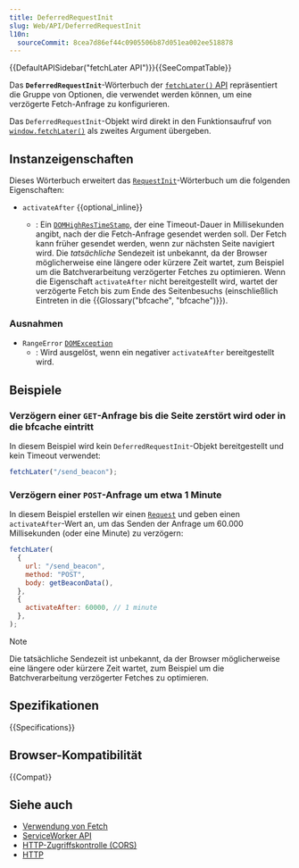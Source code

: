 ```yaml
---
title: DeferredRequestInit
slug: Web/API/DeferredRequestInit
l10n:
  sourceCommit: 8cea7d86ef44c0905506b87d051ea002ee518878
---
```


{{DefaultAPISidebar("fetchLater API")}}{{SeeCompatTable}}

Das **`DeferredRequestInit`**-Wörterbuch der [`fetchLater()` API](/de/docs/Web/API/fetchLater_API) repräsentiert die Gruppe von Optionen, die verwendet werden können, um eine verzögerte Fetch-Anfrage zu konfigurieren.

Das `DeferredRequestInit`-Objekt wird direkt in den Funktionsaufruf von [`window.fetchLater()`](/de/docs/Web/API/Window/fetchLater) als zweites Argument übergeben.

## Instanzeigenschaften

Dieses Wörterbuch erweitert das [`RequestInit`](/de/docs/Web/API/RequestInit)-Wörterbuch um die folgenden Eigenschaften:

- `activateAfter` {{optional_inline}}

  - : Ein [`DOMHighResTimeStamp`](/de/docs/Web/API/DOMHighResTimeStamp), der eine Timeout-Dauer in Millisekunden angibt, nach der die Fetch-Anfrage gesendet werden soll. Der Fetch kann früher gesendet werden, wenn zur nächsten Seite navigiert wird. Die _tatsächliche_ Sendezeit ist unbekannt, da der Browser möglicherweise eine längere oder kürzere Zeit wartet, zum Beispiel um die Batchverarbeitung verzögerter Fetches zu optimieren. Wenn die Eigenschaft `activateAfter` nicht bereitgestellt wird, wartet der verzögerte Fetch bis zum Ende des Seitenbesuchs (einschließlich Eintreten in die {{Glossary("bfcache", "bfcache")}}).

### Ausnahmen

- `RangeError` [`DOMException`](/de/docs/Web/API/DOMException)
  - : Wird ausgelöst, wenn ein negativer `activateAfter` bereitgestellt wird.

## Beispiele

### Verzögern einer `GET`-Anfrage bis die Seite zerstört wird oder in die bfcache eintritt

In diesem Beispiel wird kein `DeferredRequestInit`-Objekt bereitgestellt und kein Timeout verwendet:

```js
fetchLater("/send_beacon");
```

### Verzögern einer `POST`-Anfrage um etwa 1 Minute

In diesem Beispiel erstellen wir einen [`Request`](/de/docs/Web/API/Request) und geben einen `activateAfter`-Wert an, um das Senden der Anfrage um 60.000 Millisekunden (oder eine Minute) zu verzögern:

```js
fetchLater(
  {
    url: "/send_beacon",
    method: "POST",
    body: getBeaconData(),
  },
  {
    activateAfter: 60000, // 1 minute
  },
);
```

> [!NOTE]
> Die tatsächliche Sendezeit ist unbekannt, da der Browser möglicherweise eine längere oder kürzere Zeit wartet, zum Beispiel um die Batchverarbeitung verzögerter Fetches zu optimieren.

## Spezifikationen

{{Specifications}}

## Browser-Kompatibilität

{{Compat}}

## Siehe auch

- [Verwendung von Fetch](/de/docs/Web/API/Fetch_API/Using_Fetch)
- [ServiceWorker API](/de/docs/Web/API/Service_Worker_API)
- [HTTP-Zugriffskontrolle (CORS)](/de/docs/Web/HTTP/Guides/CORS)
- [HTTP](/de/docs/Web/HTTP)

